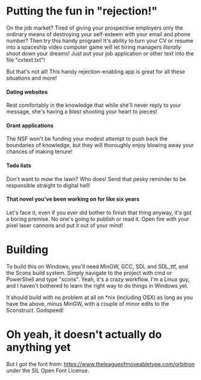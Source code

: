 Putting the fun in "rejection!"
===============================

On the job market? Tired of giving your prospective employers only the ordinary
means of destroying your self-esteem with your email and phone number? Then try
this handy program! It's ability to turn your CV or resume into a spaceship
video computer game will let hiring managers *literally* shoot down your dreams!
Just put your job application or other text into the file "cvtext.txt"!

But that's not all! This handy rejection-enabling app is great for all these
situations and more!

#### Dating websites

Rest comfortably in the knowledge that while she'll never reply to your message,
she's having a *blast* shooting your heart to pieces!

#### Grant applications

The NSF won't be funding your modest attempt to push back the boundaries of
knowledge, but they will thoroughly enjoy blowing away your chances of making
tenure!

#### Todo lists

Don't want to mow the lawn? Who does! Send that pesky reminder to be responsible
straight to digital hell!

#### That novel you've been working on for like six years

Let's face it, even if you ever did bother to finish that thing anyway, it's got
a boring premise. No one's going to publish or read it. Open fire with your
pixel laser cannons and put it out of your mind!

Building
========

To build this on Windows, you'll need MinGW, GCC, SDL and SDL_ttf, and the Scons
build system. Simply navigate to the project with cmd or PowerShell and type
"scons". Yeah, it's a crazy workflow. I'm a Linux guy, and I haven't bothered to
learn the right way to do things in Windows yet.

It should build with no problem at all on *nix (including OSX) as long as you
have the above, minus MinGW, with a couple of minor edits to the
Sconstruct. Godspeed! 

Oh yeah, it doesn't actually do anything yet
============================================

But I got the font from: https://www.theleagueofmoveabletype.com/orbitron under the SIL Open
Font License.
